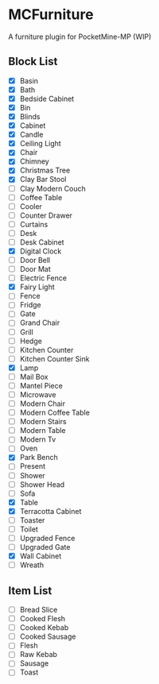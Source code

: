 # MCFurniture

A furniture plugin for PocketMine-MP (WIP)

## Block List

- [x] Basin
- [x] Bath
- [x] Bedside Cabinet
- [x] Bin
- [x] Blinds
- [x] Cabinet
- [x] Candle
- [x] Ceiling Light
- [x] Chair
- [x] Chimney
- [x] Christmas Tree
- [x] Clay Bar Stool
- [ ] Clay Modern Couch
- [ ] Coffee Table
- [ ] Cooler
- [ ] Counter Drawer
- [ ] Curtains
- [ ] Desk
- [ ] Desk Cabinet
- [x] Digital Clock
- [ ] Door Bell
- [ ] Door Mat
- [ ] Electric Fence
- [x] Fairy Light
- [ ] Fence
- [ ] Fridge
- [ ] Gate
- [ ] Grand Chair
- [ ] Grill
- [ ] Hedge
- [ ] Kitchen Counter
- [ ] Kitchen Counter Sink
- [x] Lamp
- [ ] Mail Box
- [ ] Mantel Piece
- [ ] Microwave
- [ ] Modern Chair
- [ ] Modern Coffee Table
- [ ] Modern Stairs
- [ ] Modern Table
- [ ] Modern Tv
- [ ] Oven
- [x] Park Bench
- [ ] Present
- [ ] Shower
- [ ] Shower Head
- [ ] Sofa
- [x] Table
- [x] Terracotta Cabinet
- [ ] Toaster
- [ ] Toilet
- [ ] Upgraded Fence
- [ ] Upgraded Gate
- [x] Wall Cabinet
- [ ] Wreath

## Item List

- [ ] Bread Slice
- [ ] Cooked Flesh
- [ ] Cooked Kebab
- [ ] Cooked Sausage
- [ ] Flesh
- [ ] Raw Kebab
- [ ] Sausage
- [ ] Toast